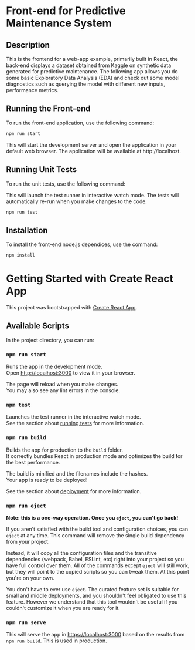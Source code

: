 # Front-end for Predictive Maintenance System

## Description
This is the frontend for a web-app example, primarily built in React, the back-end displays a dataset obtained from Kaggle on synthetic data generated for predictive maintenance. The following app allows you do some basic Exploratory Data Analysis (EDA) and check out some model diagnostics such as querying the model with different new inputs, performance metrics.

## Running the Front-end
To run the front-end application, use the following command:

```sh
npm run start
```

This will start the development server and open the application in your default web browser. The application will be available at http://localhost.

## Running Unit Tests
To run the unit tests, use the following command:

This will launch the test runner in interactive watch mode. The tests will automatically re-run when you make changes to the code.
```sh
npm run test
```
## Installation

To install the front-end node.js dependices, use the command:

```sh
npm install
```

# Getting Started with Create React App

This project was bootstrapped with [Create React App](https://github.com/facebook/create-react-app).

## Available Scripts

In the project directory, you can run:

### `npm run start`

Runs the app in the development mode.\
Open [http://localhost:3000](http://localhost:3000) to view it in your browser.

The page will reload when you make changes.\
You may also see any lint errors in the console.

### `npm test`

Launches the test runner in the interactive watch mode.\
See the section about [running tests](https://facebook.github.io/create-react-app/docs/running-tests) for more information.

### `npm run build`

Builds the app for production to the `build` folder.\
It correctly bundles React in production mode and optimizes the build for the best performance.

The build is minified and the filenames include the hashes.\
Your app is ready to be deployed!

See the section about [deployment](https://facebook.github.io/create-react-app/docs/deployment) for more information.

### `npm run eject`

**Note: this is a one-way operation. Once you `eject`, you can't go back!**

If you aren't satisfied with the build tool and configuration choices, you can `eject` at any time. This command will remove the single build dependency from your project.

Instead, it will copy all the configuration files and the transitive dependencies (webpack, Babel, ESLint, etc) right into your project so you have full control over them. All of the commands except `eject` will still work, but they will point to the copied scripts so you can tweak them. At this point you're on your own.

You don't have to ever use `eject`. The curated feature set is suitable for small and middle deployments, and you shouldn't feel obligated to use this feature. However we understand that this tool wouldn't be useful if you couldn't customize it when you are ready for it.

### `npm run serve`

This will serve the app in [https://localhost:3000](https://localhost:3000) based on the results from `npm run build`. This is used in production.

